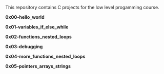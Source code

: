 This repository contains C projects for the low level progamming course.

**0x00-hello_world**

**0x01-variables_if_else_while**

**0x02-functions_nested_loops**

**0x03-debugging**

**0x04-more_functions_nested_loops**

**0x05-pointers_arrays_strings**



